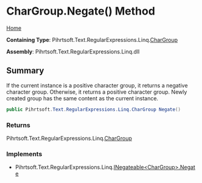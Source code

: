# CharGroup\.Negate\(\) Method

[Home](../../../../../../README.md)

**Containing Type**: Pihrtsoft\.Text\.RegularExpressions\.Linq\.[CharGroup](../README.md)

**Assembly**: Pihrtsoft\.Text\.RegularExpressions\.Linq\.dll

## Summary

If the current instance is a positive character group, it returns a negative character group\. Otherwise, it returns a positive character group\. Newly created group has the same content as the current instance\.

```csharp
public Pihrtsoft.Text.RegularExpressions.Linq.CharGroup Negate()
```

### Returns

Pihrtsoft\.Text\.RegularExpressions\.Linq\.[CharGroup](../README.md)

### Implements

* Pihrtsoft\.Text\.RegularExpressions\.Linq\.[INegateable\<CharGroup>.Negate](../../INegateable-1/Negate/README.md)
